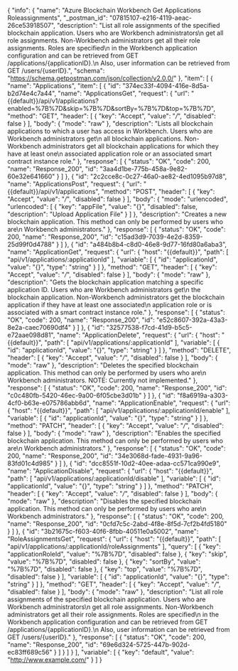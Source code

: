 {
  "info": {
    "name": "Azure Blockchain Workbench Get Applications Roleassignments",
    "_postman_id": "07815107-e216-4119-aeac-26ce53918507",
    "description": "List all role assignments of the specified blockchain application. Users who are Workbench administrators\n             get all role assignments. Non-Workbench administrators get all their role assignments. Roles are specified\n             in the Workbench application configuration and can be retrieved from GET /applications/{applicationID}.\n             Also, user information can be retrieved from GET /users/{userID}.",
    "schema": "https://schema.getpostman.com/json/collection/v2.0.0/"
  },
  "item": [
    {
      "name": "Applications",
      "item": [
        {
          "id": "374ec33f-4094-416e-8d5a-b2d74e4c7a44",
          "name": "ApplicationsGet",
          "request": {
            "url": "{{default}}/api/v1/applications?enabled=%7B%7D&skip=%7B%7D&sortBy=%7B%7D&top=%7B%7D",
            "method": "GET",
            "header": [
              {
                "key": "Accept",
                "value": "*/*",
                "disabled": false
              }
            ],
            "body": {
              "mode": "raw"
            },
            "description": "Lists all blockchain applications to which a user has access in Workbench. Users who are Workbench administrators get\n             all blockchain applications. Non-Workbench administrators get all blockchain applications for which they have at least one\n             associated application role or an associated smart contract instance role."
          },
          "response": [
            {
              "status": "OK",
              "code": 200,
              "name": "Response_200",
              "id": "3aa4d1be-775b-458a-9e82-60e32e641660"
            }
          ]
        },
        {
          "id": "2c2cce8c-0c27-46a0-ae82-4ed1095b97d8",
          "name": "ApplicationsPost",
          "request": {
            "url": "{{default}}/api/v1/applications",
            "method": "POST",
            "header": [
              {
                "key": "Accept",
                "value": "*/*",
                "disabled": false
              }
            ],
            "body": {
              "mode": "urlencoded",
              "urlencoded": [
                {
                  "key": "appFile",
                  "value": "{}",
                  "disabled": false,
                  "description": "Upload Application File"
                }
              ]
            },
            "description": "Creates a new blockchain application. This method can only be performed by users who are\n             Workbench administrators."
          },
          "response": [
            {
              "status": "OK",
              "code": 200,
              "name": "Response_200",
              "id": "c15ad3d9-7039-4e2d-8359-25d99f0d4788"
            }
          ]
        },
        {
          "id": "a484b8b4-c8d0-46e8-9d77-16fd80a6aba3",
          "name": "ApplicationGet",
          "request": {
            "url": {
              "host": "{{default}}",
              "path": [
                "api/v1/applications/:applicationId"
              ],
              "variable": [
                {
                  "id": "applicationId",
                  "value": "{}",
                  "type": "string"
                }
              ]
            },
            "method": "GET",
            "header": [
              {
                "key": "Accept",
                "value": "*/*",
                "disabled": false
              }
            ],
            "body": {
              "mode": "raw"
            },
            "description": "Gets the blockchain application matching a specific application ID. Users who are Workbench administrators get\n             the blockchain application. Non-Workbench administrators get the blockchain application if they have at least one associated\n             application role or is associated with a smart contract instance role."
          },
          "response": [
            {
              "status": "OK",
              "code": 200,
              "name": "Response_200",
              "id": "e52c8607-392a-43a3-8e2a-caec70690df4"
            }
          ]
        },
        {
          "id": "32577538-f7cd-41d9-b5c5-e72aae098d81",
          "name": "ApplicationDelete",
          "request": {
            "url": {
              "host": "{{default}}",
              "path": [
                "api/v1/applications/:applicationId"
              ],
              "variable": [
                {
                  "id": "applicationId",
                  "value": "{}",
                  "type": "string"
                }
              ]
            },
            "method": "DELETE",
            "header": [
              {
                "key": "Accept",
                "value": "*/*",
                "disabled": false
              }
            ],
            "body": {
              "mode": "raw"
            },
            "description": "Deletes the specified blockchain application. This method can only be performed by users who are\n             Workbench administrators. NOTE: Currently not implemented."
          },
          "response": [
            {
              "status": "OK",
              "code": 200,
              "name": "Response_200",
              "id": "c0c480fb-5420-46ec-9a00-6f05cbe3d01b"
            }
          ]
        },
        {
          "id": "f8a6919a-a303-4cf0-b63e-e075786abb6d",
          "name": "ApplicationEnable",
          "request": {
            "url": {
              "host": "{{default}}",
              "path": [
                "api/v1/applications/:applicationId/enable"
              ],
              "variable": [
                {
                  "id": "applicationId",
                  "value": "{}",
                  "type": "string"
                }
              ]
            },
            "method": "PATCH",
            "header": [
              {
                "key": "Accept",
                "value": "*/*",
                "disabled": false
              }
            ],
            "body": {
              "mode": "raw"
            },
            "description": "Enables the specified blockchain application. This method can only be performed by users who are\n             Workbench administrators."
          },
          "response": [
            {
              "status": "OK",
              "code": 200,
              "name": "Response_200",
              "id": "34e3068d-fade-4931-9a96-83fd01c4d985"
            }
          ]
        },
        {
          "id": "dcc8551f-10d2-40ee-adaa-cc571ca990e9",
          "name": "ApplicationDisable",
          "request": {
            "url": {
              "host": "{{default}}",
              "path": [
                "api/v1/applications/:applicationId/disable"
              ],
              "variable": [
                {
                  "id": "applicationId",
                  "value": "{}",
                  "type": "string"
                }
              ]
            },
            "method": "PATCH",
            "header": [
              {
                "key": "Accept",
                "value": "*/*",
                "disabled": false
              }
            ],
            "body": {
              "mode": "raw"
            },
            "description": "Disables the specified blockchain application. This method can only be performed by users who are\n             Workbench administrators."
          },
          "response": [
            {
              "status": "OK",
              "code": 200,
              "name": "Response_200",
              "id": "0cfd7c5c-2abd-4f8e-8f5d-7cf2b4fd5180"
            }
          ]
        },
        {
          "id": "3b21675c-f603-40f6-8fbb-40511e0a5002",
          "name": "RoleAssignmentsGet",
          "request": {
            "url": {
              "host": "{{default}}",
              "path": [
                "api/v1/applications/:applicationId/roleAssignments"
              ],
              "query": [
                {
                  "key": "applicationRoleId",
                  "value": "%7B%7D",
                  "disabled": false
                },
                {
                  "key": "skip",
                  "value": "%7B%7D",
                  "disabled": false
                },
                {
                  "key": "sortBy",
                  "value": "%7B%7D",
                  "disabled": false
                },
                {
                  "key": "top",
                  "value": "%7B%7D",
                  "disabled": false
                }
              ],
              "variable": [
                {
                  "id": "applicationId",
                  "value": "{}",
                  "type": "string"
                }
              ]
            },
            "method": "GET",
            "header": [
              {
                "key": "Accept",
                "value": "*/*",
                "disabled": false
              }
            ],
            "body": {
              "mode": "raw"
            },
            "description": "List all role assignments of the specified blockchain application. Users who are Workbench administrators\n             get all role assignments. Non-Workbench administrators get all their role assignments. Roles are specified\n             in the Workbench application configuration and can be retrieved from GET /applications/{applicationID}.\n             Also, user information can be retrieved from GET /users/{userID}."
          },
          "response": [
            {
              "status": "OK",
              "code": 200,
              "name": "Response_200",
              "id": "69e6d324-5725-447b-902d-ec83ff689c56"
            }
          ]
        }
      ]
    }
  ],
  "variable": [
    {
      "key": "default",
      "value": "http://www.example.com/"
    }
  ]
}